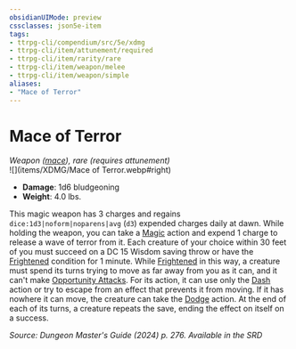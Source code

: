 ```yaml
---
obsidianUIMode: preview
cssclasses: json5e-item
tags:
- ttrpg-cli/compendium/src/5e/xdmg
- ttrpg-cli/item/attunement/required
- ttrpg-cli/item/rarity/rare
- ttrpg-cli/item/weapon/melee
- ttrpg-cli/item/weapon/simple
aliases: 
- "Mace of Terror"
---
```

# Mace of Terror
*Weapon ([mace](/3-Mechanics/CLI/items/mace-xphb.md)), rare (requires attunement)*  
![](items/XDMG/Mace of Terror.webp#right)

- **Damage**: 1d6 bludgeoning
- **Weight**: 4.0 lbs.

This magic weapon has 3 charges and regains `dice:1d3|noform|noparens|avg` (`d3`) expended charges daily at dawn. While holding the weapon, you can take a [Magic](/3-Mechanics/CLI/actions.md#Magic) action and expend 1 charge to release a wave of terror from it. Each creature of your choice within 30 feet of you must succeed on a DC 15 Wisdom saving throw or have the [Frightened](/3-Mechanics/CLI/conditions.md#Frightened) condition for 1 minute. While [Frightened](/3-Mechanics/CLI/conditions.md#Frightened) in this way, a creature must spend its turns trying to move as far away from you as it can, and it can't make [Opportunity Attacks](/3-Mechanics/CLI/actions.md#Opportunity%20Attack). For its action, it can use only the [Dash](/3-Mechanics/CLI/actions.md#Dash) action or try to escape from an effect that prevents it from moving. If it has nowhere it can move, the creature can take the [Dodge](/3-Mechanics/CLI/actions.md#Dodge) action. At the end of each of its turns, a creature repeats the save, ending the effect on itself on a success.

*Source: Dungeon Master's Guide (2024) p. 276. Available in the <span title='Systems Reference Document (5.2)'>SRD</span>*
